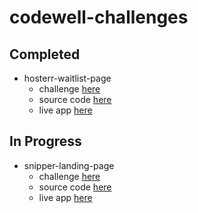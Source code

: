 # codewell-challenges

## Completed
- hosterr-waitlist-page
  - challenge [here](https://www.codewell.cc/challenges/hosterr-waitlist-page--60b3ea4c0cc72310b5a2494d)
  - source code [here](https://github.com/cNoside/codewell-challenges/tree/main/challenges/hosterr-waitlist-page)
  - live app [here](https://cnoside.github.io/hosterr-waitlist-page/)

## In Progress
- snipper-landing-page
  - challenge [here](https://www.codewell.cc/challenges/snipper-landing-page--608bbe67e0984a001540d79b)
  - source code [here](https://github.com/cNoside/codewell-challenges/tree/main/challenges/snipper-landing-page)
  - live app [here](https://cnoside.github.io/snipper-landing-page/)
